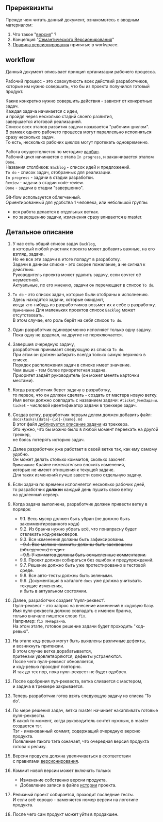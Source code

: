 ﻿
Пререквизиты
------------  
Прежде чем читать данный документ, ознакомьтесь с вводным материалом:  
1) Что такое "[версия][VER]" ?  
2) Концепция "[Семантического Версионирования][SV]"  
3) [Правила версионирования][WV] принятые в workspace.  

[VER]: version/010-version-format.md     "общие сведения"  
[SV]:  version/020-version-semantic.md   "семантическое версионирование"  
[WV]:  version/030-version-workspace.md  "правила версионирования принятые в workspace"  

workflow
--------
Данный документ описывает принцип организации рабочего процесса.  


Рабочий процесс - это совокупность всех действий разработчиков,  
которые им нужно совершить, что бы из проекта получился готовый продукт.  

Какие конкретно нужно совершить действия - зависит от конкретных задач.  
Каждая задача начинается с идеи,  
и пройдя через несколько стадий своего развития,  
завершается итоговой реализацией.  
Список всех этапов развития задачи называется "рабочим циклом".  
В рамках одного рабочего процесса могут параллельно исполняться сразу несколько задач.  
То есть, несколько рабочих циклов могут протекать одновременно.  

Работа осуществляется по методике [канбан](https://skillbox.ru/media/management/vse_chto_nuzhno_znat_o_kanban).  
Рабочий цикл начинается с этапа `In progress`, и заканчивается этапом `Done`.  
Названия столбиков:
`Backlog`     - список идей и предложений.  
`To do`       - список задач, отобранных для реализации.  
`In progress` - задачи в стадии разработки.  
`Review`      - задачи в стадии code-review.  
`Done`        - задачи в стадии "завершенно".  

Git-flow используется облегченный.  
Ориентированный для удобства 1 человека, или небольшой группы:  
 - вся работа делается в отдельных ветках.  
 - по завершению задачи, изменения сразу вливаются в master.  

Детальное описание
------------------

1. У нас есть общий список задач `Backlog`,  
   в который любой участник проекта может добавить важные, на его взгляд, задачи.  
   Но не все эти задачи в итоге попадут в разработку.  
   Задачи в данном списке - это скорее пожелание, а не сигнал к действию.  
   Руководитель проекта может удалить задачу, если сочтет её неуместной.  
   Актуальные, по его мнению, задачи он перемещает в список `To do`.  

2. `To do` - это список задач, которые были отобраны к исполнению.  
   Здесь находятся задачи, которые ожидают,  
   когда кто-нибудь из разработчиков возьмет их к себе в разработку.  
   `Примечание` Для маленьких проектов список `Backlog` может отсутствовать.  
   В этом случае, его роль берёт на себя список `To do`.  

3. Один разработчик единовременно исполняет только одну задачу.  
   Пока одну не доделал, на другие не переключается.  

4. Завершив очередную задачу,  
   разработчик принимает следующую из списка `To do`.  
   При этом он должен забирать всегда только самую верхнюю в списке.  
   Порядок расположения задач в списке имеет значение.  
   Чем выше - тем более приоритетная задача.  
   Приоритет задаёт руководитель (он может менять карточки местами).  

5. Когда разработчик берет задачу в разработку,  
   то первое, что он должен сделать - создать от мастера новую ветку.  
   Имя ветки должно совпадать с названием задачи: `#ticket_ИмяЗадачи`.  
   `ticket` - числовой идентификатор задачи в треккере задач.  

6. Создав ветку, разработчик первым делом должен добавить файл:  
       `docs\tasks\{data}-{id}-{name}.md`  
   В этот файл [дублируется описание задачи](001-task.md) из треккера.  
   Это нужно, что бы можно было в любой момент переехать на другой треккер,  
   не боясь потерять историю задач.  

7. Далее разработчик уже работает в своей ветке так, как ему самому удобно.  
   Он может делать столько коммитов, сколько захочет.  
   `Примечание` Крайне нежелательно вносить изменения,  
   которые не имеют отношения к текущей задаче.  
   Для таких изменений лучше завести свою отдельную задачу.  

8. Если задача по времени исполняется несколько рабочих дней,  
   то разработчик **должен** каждый день пушить свою ветку  
   на удаленный сервер.  

9. Когда задача выполнена, разработчик должен привести ветку в порядок:  
     - 9.1. Весь мусор должен быть убран (не должно быть закомментированного кода)  
     - 9.2. Из бранча нужно убрать всё, что понапрасну будет отвлекать код-ревьюверов.  
     - 9.3. Все изменения должны быть зафиксированы.  
   ~~- 9.4. Все мелкие коммиты должны быть засквошены (объеденены) в один.~~  
   ~~- 9.5. У коммитов должны быть осмысленные комментарии.~~  
     - 9.6. Проект должен собираться без ошибок и предупреждений.  
     - 9.7. Решение должно быть уже протестированно в тестовой среде.  
     - 9.8. Все авто-тесты должны быть зелеными.  
     - 9.9. Документация в каталоге `docs` уже должна учитывать текущие изменения,  
            и быть в актуальном состоянии.  

10. Далее, разработчик создает 'пулл-реквест'.  
    Пулл-реквест - это запрос на внесение изменений в кодовую базу.  
    Имя пулл-реквеста должно совпадать с именем бранча,  
    только вначале пишется слово `fix`.  
    Например: `fix ИмяБранча`.  
    На этом этапе, готовое решение задачи будет проходить "код-ревью".  

11. На этапе код-ревью могут быть выявлены различные дефекты,  
    и возникнуть притензии.  
    В этом случае ветка дорабатывается,  
    притензии удовлетворяются, дефекты устраняются.  
    После чего пулл-реквест обновляется,  
    и код-ревью проходит повторно.  
    И так до тех пор, пока пулл-реквест не будет одобрен.  

12. После одобрения пул-реквеста, ветка сливается с мастером,  
    и задача в треккере закрывается.  

13. Теперь разработчик готов взять следующую задачу из списка 'To do'.  

14. По мере решения задач, ветка master начинает накапливать готовые пулл-реквесты.  
    В какой то момент, когда руководитель сочтет нужным, в master создается тэг.  
    Тэг - именованный коммит, содержащий очередную версию продукта.  
    Появление такого тэга означает, что очередная версия продукта готова к релизу.  

15. Версия продукта должна увеличиваться в соответствии  
    с правилами [версионирования](002-version.md).  

16. Коммит новой версии может включать только:  
      - Изменение собственно версии продукта.  
      - Добавление записи в файле [истории](../history.md) проекта.  

17. Релизный проект собирается, проходит последние тесты.  
    И если всё хорошо - заменяется номер версии на логотипе продукта.  

18. После чего сам продукт может уйти в продакшен.  









